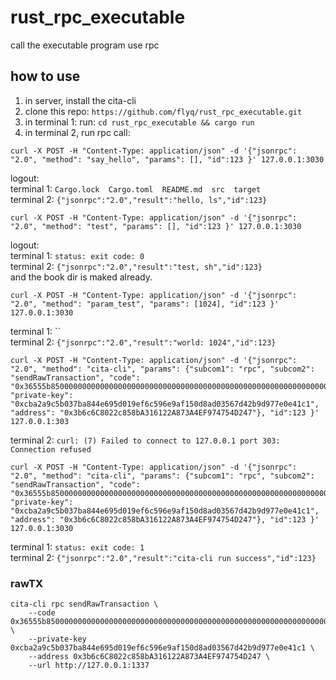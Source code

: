 # rust_rpc_executable
call the executable program use rpc

## how to use
1. in server, install the cita-cli
2. clone this repo:  `https://github.com/flyq/rust_rpc_executable.git`
3. in terminal 1: run: `cd rust_rpc_executable && cargo run`
4. in terminal 2, run rpc call:
```shell
curl -X POST -H "Content-Type: application/json" -d '{"jsonrpc": "2.0", "method": "say_hello", "params": [], "id":123 }' 127.0.0.1:3030
```
logout:  
terminal 1: `Cargo.lock  Cargo.toml  README.md  src  target   `  
terminal 2: `{"jsonrpc":"2.0","result":"hello, ls","id":123}`

```shell
curl -X POST -H "Content-Type: application/json" -d '{"jsonrpc": "2.0", "method": "test", "params": [], "id":123 }' 127.0.0.1:3030
```

logout:  
terminal 1: `status: exit code: 0 `  
terminal 2: `{"jsonrpc":"2.0","result":"test, sh","id":123}`   
and the book dir is maked already.

```shell
curl -X POST -H "Content-Type: application/json" -d '{"jsonrpc": "2.0", "method": "param_test", "params": [1024], "id":123 }' 127.0.0.1:3030
```
terminal 1: ``    
terminal 2: `{"jsonrpc":"2.0","result":"world: 1024","id":123}`

```shell
curl -X POST -H "Content-Type: application/json" -d '{"jsonrpc": "2.0", "method": "cita-cli", "params": {"subcom1": "rpc", "subcom2": "sendRawTransaction", "code": "0x36555b8500000000000000000000000000000000000000000000000000000000000000400000000000000000000000000000000000000000000000000000017094f45842000000000000000000000000000000000000000000000000000000000000000b434f4445204953204c4157000000000000000000000000000000000000000000", "private-key": "0xcba2a9c5b037ba844e695d019ef6c596e9af150d8ad03567d42b9d977e0e41c1", "address": "0x3b6c6C8022c858bA316122A873A4EF974754D247"}, "id":123 }' 127.0.0.1:303
```
terminal 2: `curl: (7) Failed to connect to 127.0.0.1 port 303: Connection refused`

```shell
curl -X POST -H "Content-Type: application/json" -d '{"jsonrpc": "2.0", "method": "cita-cli", "params": {"subcom1": "rpc", "subcom2": "sendRawTransaction", "code": "0x36555b8500000000000000000000000000000000000000000000000000000000000000400000000000000000000000000000000000000000000000000000017094f45842000000000000000000000000000000000000000000000000000000000000000b434f4445204953204c4157000000000000000000000000000000000000000000", "private-key": "0xcba2a9c5b037ba844e695d019ef6c596e9af150d8ad03567d42b9d977e0e41c1", "address": "0x3b6c6C8022c858bA316122A873A4EF974754D247"}, "id":123 }' 127.0.0.1:3030
```
terminal 1: `status: exit code: 1 `   
terminal 2: `{"jsonrpc":"2.0","result":"cita-cli run success","id":123}`   




### rawTX
```shell
cita-cli rpc sendRawTransaction \
    --code 0x36555b8500000000000000000000000000000000000000000000000000000000000000400000000000000000000000000000000000000000000000000000017094f45842000000000000000000000000000000000000000000000000000000000000000b434f4445204953204c4157000000000000000000000000000000000000000000 \
    --private-key 0xcba2a9c5b037ba844e695d019ef6c596e9af150d8ad03567d42b9d977e0e41c1 \
    --address 0x3b6c6C8022c858bA316122A873A4EF974754D247 \
    --url http://127.0.0.1:1337

```
